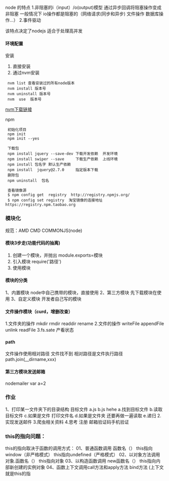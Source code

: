 node 的特点
1.非阻塞的i（input）/o(output)模型
通过异步回调将阻塞操作变成非阻塞
一般情况下 io操作都是阻塞的（网络请求(同步和异步) 文件操作 数据库操作...）
2.事件驱动

该特点决定了nodejs 适合于处理高并发

#### 环境配置
安装
  1. 直接安装
  2. 通过nvm安装
  ```
   nvm list 查看安装过的所有node版本
   nvm install 版本号  
   nvm uninstall 版本号
   nvm  use  版本号
  ``` 
  [nvm下载链接](https://github.com/coreybutler/nvm-windows/releases) 

npm 
  ```
   初始化项目
   npm init  
   npm init --yes

   下载包
   npm install jquery --save-dev 下载开发依赖  开发环境
   npm install swiper --save     下载生产依赖  上线环境
   npm install 包名字 默认生产依赖
   npm install  jquery@2.7.0     指定版本下载
   删除包
   npm uninstall  包名

   查看镜像源
   $ npm config get  registry  http://registry.npmjs.org/
   $ npm config set registry  淘宝镜像的连接地址 https://registry.npm.taobao.org
  ```

### 模块化
规范：AMD  CMD  COMMONJS(node)

#### 模块3步走(功能代码的抽离)
1. 创建一个模块，并抛出  module.exports=模块
2. 引入模块 require('路径')
3. 使用模块

#### 模块的分类
1、内置模块  node中自己携带的模块，直接使用
2、第三方模块 先下载模块在使用
3、自定义模块 开发者自己写的模块

#### 文件操作模块（curd，增删改查）

1.文件夹的操作
  mkdir  rmdir readdir rename
2.文件的操作
  writeFile appendFile unlink  readFile
3.fs.sate 产看状态

#### path 
文件操作使用相对路径  文件找不到  相对路径是文件执行路径
path.join(__dirname,xxx)

#### 第三方模块发送邮箱
nodemailer 
var a=2
### 作业
1、打印某一文件夹下的目录结构
 目标文件 a.js  b.js  hehe 
 a.找到目标文件
 b.读取目标文件
 c.如果是文件 打印文件名
 d.如果是文件夹 还要再做一遍读取
 e.递归
2.实现发送邮件
3.爬虫相关资料
4.思考 注册 邮箱验证码手机验证

### this的指向问题：
this的指向取决于函数的调用方式：
01、普通函数调用
函数名（）
this指向window（非严格模式）
this指向undefined（严格模式）
02、以对象方法调用
对象.函数名（）
this指向对象
03、以构造函数调用 
new函数名（）
this指向内部新创建的实例对象
04、函数上下文调用call方法和apply方法 bind方法 (上下文就是this的指